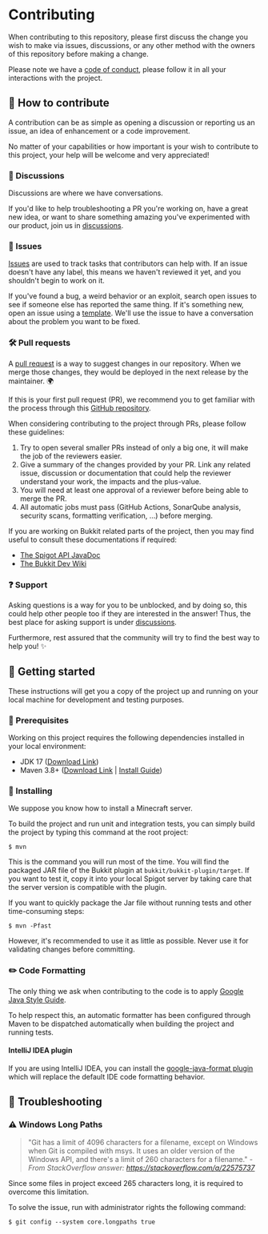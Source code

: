 # Contributing

When contributing to this repository, please first discuss the change you wish to make via issues,
discussions, or any other method with the owners of this repository before making a change.

Please note we have a [code of conduct](CODE_OF_CONDUCT.md), please follow it in all your
interactions with the project.

## 🌱 How to contribute

A contribution can be as simple as opening a discussion or reporting us an issue, an idea of
enhancement or a code improvement.

No matter of your capabilities or how important is your wish to contribute to this project, your
help will be welcome and very appreciated!

### 💭 Discussions

Discussions are where we have conversations.

If you'd like to help troubleshooting a PR you're working on, have a great new idea,
or want to share something amazing you've experimented with our product,
join us in [discussions](https://github.com/Djaytan/mc-jobs-reborn-patch-place-break/discussions).

### 🐛 Issues

[Issues](https://docs.github.com/en/github/managing-your-work-on-github/about-issues) are used to
track tasks that contributors can help with.
If an issue doesn't have any label, this means we haven't reviewed it yet,
and you shouldn't begin to work on it.

If you've found a bug, a weird behavior or an exploit,
search open issues to see if someone else has reported the same thing.
If it's something new, open an issue using
a [template](https://github.com/Djaytan/mc-jobs-reborn-patch-place-break/issues/new/choose).
We'll use the issue to have a conversation about the problem you want to be fixed.

### 🛠️ Pull requests

A [pull request](https://docs.github.com/en/github/collaborating-with-issues-and-pull-requests/about-pull-requests)
is a way to suggest changes in our repository.
When we merge those changes, they would be deployed in the next release by the maintainer. 🌍

If this is your first pull request (PR), we recommend you to get familiar with the process through
this [GitHub repository](https://github.com/firstcontributions/first-contributions).

When considering contributing to the project through PRs, please follow these guidelines:

1. Try to open several smaller PRs instead of only a big one, it will make the job of the reviewers
   easier.
2. Give a summary of the changes provided by your PR.
   Link any related issue, discussion or documentation that could help the reviewer understand your
   work, the impacts and the plus-value.
3. You will need at least one approval of a reviewer before being able to merge the PR.
4. All automatic jobs must pass (GitHub Actions, SonarQube analysis, security scans, formatting
   verification, ...) before merging.

If you are working on Bukkit related parts of the project, then you may find useful to consult these
documentations if required:

* [The Spigot API JavaDoc](https://hub.spigotmc.org/javadocs/spigot/)
* [The Bukkit Dev Wiki](https://bukkit.fandom.com/wiki/Main_Page)

### ❓ Support

Asking questions is a way for you to be unblocked, and by doing so,
this could help other people too if they are interested in the answer!
Thus, the best place for asking support is
under [discussions](https://github.com/Djaytan/mc-jobs-reborn-patch-place-break/discussions).

Furthermore, rest assured that the community will try to find the best way to help you! ✨

## 🔰 Getting started

These instructions will get you a copy of the project up and running on your local machine for
development and testing purposes.

### 📝 Prerequisites

Working on this project requires the following dependencies installed in your local environment:

* JDK 17 ([Download Link](https://adoptium.net/en-GB/temurin/releases/?version=17))
* Maven
  3.8+ ([Download Link](https://maven.apache.org/download.cgi) | [Install Guide](https://maven.apache.org/install.html))

### 🔌 Installing

We suppose you know how to install a Minecraft server.

To build the project and run unit and integration tests, you can simply build the project by typing
this command at the root project:

    $ mvn

This is the command you will run most of the time.
You will find the packaged JAR file of the Bukkit plugin at `bukkit/bukkit-plugin/target`.
If you want to test it, copy it into your local Spigot server by taking care that the server
version is compatible with the plugin.

If you want to quickly package the Jar file without running tests and other time-consuming steps:

    $ mvn -Pfast

However, it's recommended to use it as little as possible.
Never use it for validating changes before committing.

### ✏️ Code Formatting

The only thing we ask when contributing to the code is to apply
[Google Java Style Guide](https://google.github.io/styleguide/javaguide.html).

To help respect this, an automatic formatter has been configured through Maven to be dispatched
automatically when building the project and running tests.

#### IntelliJ IDEA plugin

If you are using IntelliJ IDEA, you can install the
[google-java-format plugin](https://plugins.jetbrains.com/plugin/8527-google-java-format) which will
replace the default IDE code formatting behavior.

## 🔧 Troubleshooting

### ⚠️ Windows Long Paths

> "Git has a limit of 4096 characters for a filename, except on Windows when Git is compiled with
> msys.
> It uses an older version of the Windows API, and there's a limit of 260 characters for a
> filename." - _From StackOverflow answer: https://stackoverflow.com/a/22575737_

Since some files in project exceed 265 characters long, it is required to overcome this limitation.

To solve the issue, run with administrator rights the following command:

```
$ git config --system core.longpaths true
```
